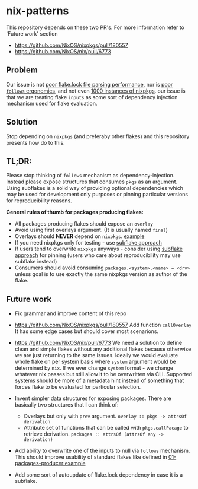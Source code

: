 # nix-patterns

This repository depends on these two PR's. For more information refer to 'Future work' section
- https://github.com/NixOS/nixpkgs/pull/180557
- https://github.com/NixOS/nix/pull/6773


## Problem
Our issue is not [poor flake.lock file parsing performance](https://github.com/NixOS/nix/issues/6627), nor is [poor `follows` ergonomics](https://github.com/NixOS/nix/issues/5576), and not even [1000 instances of nixpkgs](https://zimbatm.com/notes/1000-instances-of-nixpkgs).
our issue is that we are treating flake `inputs` as some sort of dependency injection mechanism used for flake evaluation.


## Solution
Stop depending on `nixpkgs` (and preferaby other flakes) and this repository presents how do to this.

## TL;DR:

Please stop thinking of `follows` mechanism as dependency-injection. Instead please expose structures that consumes `pkgs` as an argument.
Using subflakes is a solid way of providing optional dependencies which may be used for development only purposes or pinning particular versions for reproducibility reasons.

**General rules of thumb for packages producing flakes:**
- All packages producing flakes should expose an `overlay`
- Avoid using first overlays argument. (It is usually named `final`)
- Overlays should **NEVER** depend on `nixpkgs`. [example](01-packages-producer/flake.nix)
- If you need nixpkgs only for testing - use [subflake approach](02-packages-producer-with-dev-deps)
- If users tend to overwrite `nixpkgs` anyways - consider using [subflake approach](02-packages-producer-with-dev-deps) for pinning (users who care about reproducibility may use subflake instead)
- Consumers should avoid consuming `packages.<system>.<name> = <drv>` unless goal is to use exactly the same nixpkgs version as author of the flake.

## Future work
- Fix grammar and improve content of this repo

- https://github.com/NixOS/nixpkgs/pull/180557
Add function `callOverlay` It has some edge cases but should cover most scenarions.

- https://github.com/NixOS/nix/pull/6773
We need a solution to define clean and simple flakes without any additional flakes because otherwise we are just returning to the same issues.
Ideally we would evaluate whole flake on per system basis where `system` argument would be determined by `nix`. If we ever change `system` format - we change whatever nix passes but still allow it to be overwritten via CLI.
Supported systems should be more of a metadata hint instead of something that forces flake to be evaluated for particular selection.

- Invent simpler data structures for exposing packages. There are basically two structures that I can think of:
    - Overlays but only with `prev` argument. `overlay :: pkgs -> attrsOf derivation`
    - Attribute set of functions that can be called with `pkgs.callPacage` to retrieve derivation. `packages :: attrsOf (attrsOf any -> derivation)`

- Add ability to overwrite one of the inputs to null via `follows` mechanism. This should improve usability of standard flakes like defined in [01-packages-producer example](01-packages-producer)

- Add some sort of autoupdate of flake.lock dependency in case it is a subflake.

